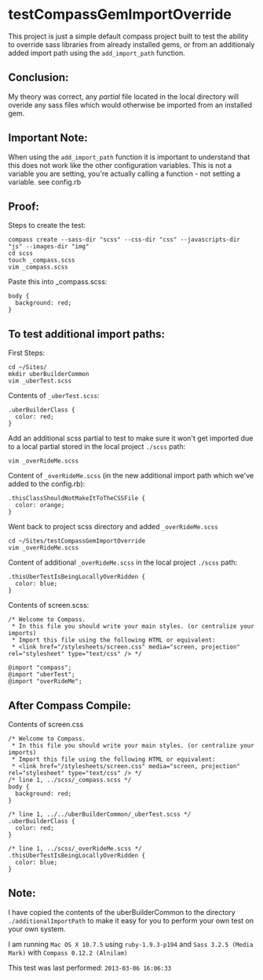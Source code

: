 # testCompassGemImportOverride

This project is just a simple default compass project built to test the ability to override sass libraries from already installed gems, or from an additionaly added import path using the `add_import_path` function.

## Conclusion:

My theory was correct, any *partial* file located in the local directory will overide any sass files which would otherwise be imported from an installed gem.

## Important Note:

When using the `add_import_path` function it is important to understand that this does not work like the other configuration variables.  This is not a variable you are setting, you're actually calling a function - not setting a variable. see config.rb

## Proof:

Steps to create the test:

    compass create --sass-dir "scss" --css-dir "css" --javascripts-dir "js" --images-dir "img"
    cd scss
    touch _compass.scss
    vim _compass.scss

Paste this into _compass.scss:

    body {
      background: red;
    }

## To test additional import paths:

First Steps:

    cd ~/Sites/
    mkdir uberBuilderCommon
    vim _uberTest.scss

Contents of `_uberTest.scss`:

    .uberBuilderClass {
      color: red;
    }

Add an additional scss partial to test to make sure it won't get imported due to a local partial stored in the local project `./scss` path:

    vim _overRideMe.scss

Content of `_overRideMe.scss` (in the new additional import path which we've added to the config.rb):

    .thisClassShouldNotMakeItToTheCSSFile {
      color: orange;
    }

Went back to project scss directory and added `_overRideMe.scss`

    cd ~/Sites/testCompassGemImportOverride
    vim _overRideMe.scss

Content of additional `_overRideMe.scss` in the local project `./scss` path:

    .thisUberTestIsBeingLocallyOverRidden {
      color: blue;
    }

Contents of screen.scss:

    /* Welcome to Compass.
     * In this file you should write your main styles. (or centralize your imports)
     * Import this file using the following HTML or equivalent:
     * <link href="/stylesheets/screen.css" media="screen, projection" rel="stylesheet" type="text/css" /> */

    @import "compass";
    @import "uberTest";
    @import "overRideMe";

## After Compass Compile:

Contents of screen.css

    /* Welcome to Compass.
     * In this file you should write your main styles. (or centralize your imports)
     * Import this file using the following HTML or equivalent:
     * <link href="/stylesheets/screen.css" media="screen, projection" rel="stylesheet" type="text/css" /> */
    /* line 1, ../scss/_compass.scss */
    body {
      background: red;
    }

    /* line 1, ../../uberBuilderCommon/_uberTest.scss */
    .uberBuilderClass {
      color: red;
    }

    /* line 1, ../scss/_overRideMe.scss */
    .thisUberTestIsBeingLocallyOverRidden {
      color: blue;
    }

## Note:

I have copied the contents of the uberBuilderCommon to the directory `./additionalImportPath` to make it easy for you to perform your own test on your own system.

I am running `Mac OS X 10.7.5` using `ruby-1.9.3-p194` and `Sass 3.2.5 (Media Mark)` with `Compass 0.12.2 (Alnilam)`

This test was last performed: `2013-03-06 16:06:33`